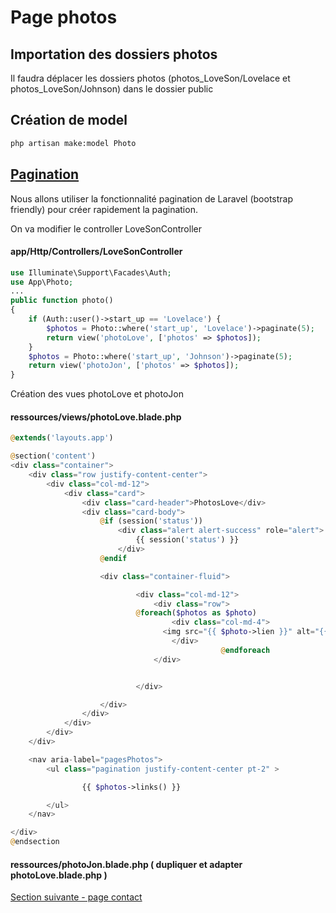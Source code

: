 # Page photos

## Importation des dossiers photos
Il faudra déplacer les dossiers photos (photos_LoveSon/Lovelace et photos_LoveSon/Johnson) dans le dossier public

## Création de model 
```bash
php artisan make:model Photo
```

## [Pagination](https://laravel.com/docs/6.x/pagination#paginating-eloquent-results)
Nous allons utiliser la fonctionnalité pagination de Laravel (bootstrap friendly) pour créer rapidement la pagination.  

On va modifier le controller LoveSonController
#### app/Http/Controllers/LoveSonController
```php
use Illuminate\Support\Facades\Auth;
use App\Photo;
...
public function photo()
{
    if (Auth::user()->start_up == 'Lovelace') {
        $photos = Photo::where('start_up', 'Lovelace')->paginate(5);
        return view('photoLove', ['photos' => $photos]);
    }
    $photos = Photo::where('start_up', 'Johnson')->paginate(5);
    return view('photoJon', ['photos' => $photos]);
}
```
Création des vues photoLove et photoJon
#### ressources/views/photoLove.blade.php
```php
@extends('layouts.app')

@section('content')
<div class="container">
    <div class="row justify-content-center">
        <div class="col-md-12">
            <div class="card">
                <div class="card-header">PhotosLove</div>
                <div class="card-body">
                    @if (session('status'))
                        <div class="alert alert-success" role="alert">
                            {{ session('status') }}
                        </div>
                    @endif

                    <div class="container-fluid">

                    		<div class="col-md-12">
                    			<div class="row">
                            @foreach($photos as $photo)
                    				<div class="col-md-4">
                                  <img src="{{ $photo->lien }}" alt="{{ $photo->filename }}" style="width:100%; height:100%; padding-bottom:10px; object-fit: cover;"; >
                    				</div>
                    			               @endforeach
                    			</div>


                    		</div>

                    </div>
                </div>
            </div>
        </div>
    </div>

    <nav aria-label="pagesPhotos">
        <ul class="pagination justify-content-center pt-2" >

                {{ $photos->links() }}

        </ul>
    </nav>

</div>
@endsection
```
#### ressources/photoJon.blade.php  ( dupliquer et adapter photoLove.blade.php )

[Section suivante - page contact](6.page_contact.md)
